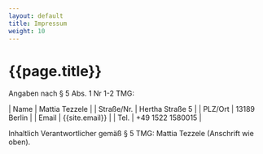 ```yaml
---
layout: default
title: Impressum
weight: 10
---
```


# {{page.title}}

Angaben nach § 5 Abs. 1 Nr 1-2 TMG:

| Name          | Mattia Tezzele    |
| Straße/Nr.    | Hertha Straße 5   |
| PLZ/Ort       | 13189 Berlin      |
| Email         | {{site.email}}    |
| Tel.          | +49 1522 1580015  |

Inhaltlich Verantwortlicher gemäß § 5 TMG: Mattia Tezzele (Anschrift wie oben).
